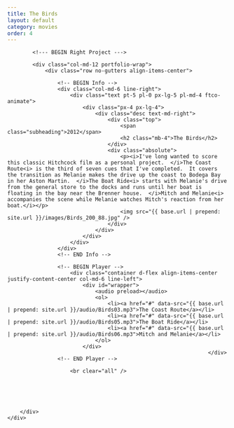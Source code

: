 ```yaml
---
title: The Birds
layout: default
category: movies
order: 4
---
```


<section class="ftco-section ftco-no-pt ftco-no-pb">
    <div class="container px-md-0">
        <div class="row d-flex no-gutters">
            

            <!--- BEGIN Right Project --->

            <div class="col-md-12 portfolio-wrap">
                <div class="row no-gutters align-items-center">
                                                        
                    <!-- BEGIN Info -->
                    <div class="col-md-6 line-right">
                        <div class="text pt-5 pl-0 px-lg-5 pl-md-4 ftco-animate">
                            <div class="px-4 px-lg-4">
                                <div class="desc text-md-right">
                                    <div class="top">
                                        <span class="subheading">2012</span>
                                        <h2 class="mb-4">The Birds</h2>
                                    </div>
                                    <div class="absolute">
                                        <p><i>I've long wanted to score this classic Hitchcock film as a personal project.  </i>The Coast Route<i> is the third of seven cues that I've completed.  It covers the transition as Melanie makes the drive up the coast to Bodega Bay in her Aston Martin.  </i>The Boat Ride<i> starts with Melanie's drive from the general store to the docks and runs until her boat is floating in the bay near the Brenner house.  </i>Mitch and Melanie<i> accompanies the scene while Melanie watches Mitch's reaction from her boat.</i></p>
                                        <img src="{{ base.url | prepend: site.url }}/images/Birds_200_88.jpg" />
                                    </div>
                                </div>
                            </div>
                        </div>
                    </div>
                    <!-- END Info -->
                    
                    <!-- BEGIN Player -->
                        <div class="container d-flex align-items-center justify-content-center col-md-6 line-left">
                            <div id="wrapper">
                                <audio preload></audio>
                                <ol>
                                    <li><a href="#" data-src="{{ base.url | prepend: site.url }}/audio/Birds03.mp3">The Coast Route</a></li>
                                    <li><a href="#" data-src="{{ base.url | prepend: site.url }}/audio/Birds05.mp3">The Boat Ride</a></li>
                                    <li><a href="#" data-src="{{ base.url | prepend: site.url }}/audio/Birds06.mp3">Mitch and Melanie</a></li>
                                </ol>
                            </div>
                                                                    </div>
                    <!-- END Player -->

                        <br clear="all" />
<br />
<br clear="all" />
<br />
                </div>
            </div>
            <!-- END Right Project -->
            
        </div>
    </div>
</section>
